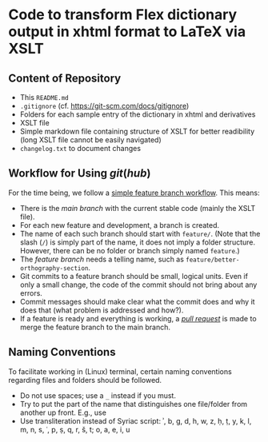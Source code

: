 # Code to transform Flex dictionary output in xhtml format to LaTeX via XSLT

## Content of Repository

- This `README.md`
- `.gitignore` (cf. https://git-scm.com/docs/gitignore)
- Folders for each sample entry of the dictionary in xhtml and derivatives
- XSLT file
- Simple markdown file containing structure of XSLT for better readibility (long XSLT file cannot be easily navigated)
- `changelog.txt` to document changes

## Workflow for Using _git_(_hub_)

For the time being, we follow a [simple feature branch workflow](https://www.atlassian.com/git/tutorials/comparing-workflows/feature-branch-workflow).
This means:

- There is the _main branch_ with the current stable code (mainly the XSLT file).
- For each new feature and development, a branch is created.
- The name of each such branch should start with `feature/`.
(Note that the slash (`/`) is simply part of the name, it does not imply a folder structure.
However, there can be no folder or branch simply named `feature`.)
- The _feature branch_ needs a telling name, such as `feature/better-orthography-section`.
- Git commits to a feature branch should be small, logical units.
Even if only a small change, the code of the commit should not bring about any errors.
- Commit messages should make clear what the commit does and why it does that (what problem is addressed and how?).
- If a feature is ready and everything is working, a [_pull request_](https://docs.github.com/en/pull-requests/collaborating-with-pull-requests/proposing-changes-to-your-work-with-pull-requests/about-pull-requests) is made to merge the feature branch to the main branch.

## Naming Conventions

To facilitate working in (Linux) terminal, certain naming conventions regarding files and folders should be followed.

- Do not use spaces; use a `_` instead if you must.
- Try to put the part of the name that distinguishes one file/folder from another up front.
E.g., use
- Use transliteration instead of Syriac script: ʾ, b, g, d, h, w, z, ḥ, ṭ, y, k, l, m, n, s, ʿ, p, ṣ, q, r, š, t; o, a, e, i, u
